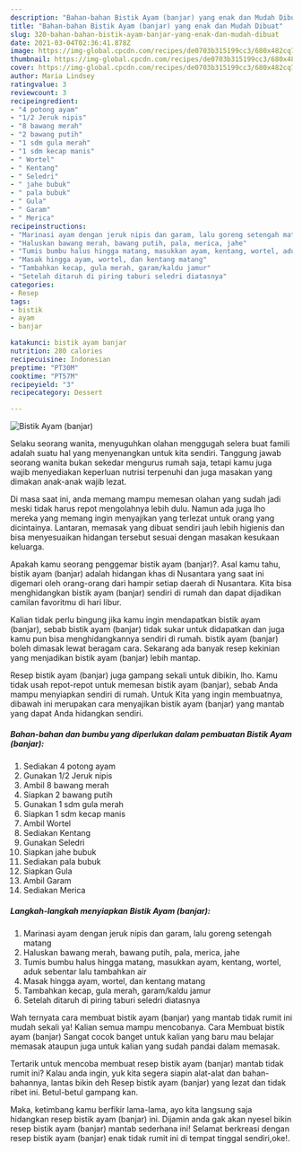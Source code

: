 ```yaml
---
description: "Bahan-bahan Bistik Ayam (banjar) yang enak dan Mudah Dibuat"
title: "Bahan-bahan Bistik Ayam (banjar) yang enak dan Mudah Dibuat"
slug: 320-bahan-bahan-bistik-ayam-banjar-yang-enak-dan-mudah-dibuat
date: 2021-03-04T02:36:41.878Z
image: https://img-global.cpcdn.com/recipes/de0703b315199cc3/680x482cq70/bistik-ayam-banjar-foto-resep-utama.jpg
thumbnail: https://img-global.cpcdn.com/recipes/de0703b315199cc3/680x482cq70/bistik-ayam-banjar-foto-resep-utama.jpg
cover: https://img-global.cpcdn.com/recipes/de0703b315199cc3/680x482cq70/bistik-ayam-banjar-foto-resep-utama.jpg
author: Maria Lindsey
ratingvalue: 3
reviewcount: 3
recipeingredient:
- "4 potong ayam"
- "1/2 Jeruk nipis"
- "8 bawang merah"
- "2 bawang putih"
- "1 sdm gula merah"
- "1 sdm kecap manis"
- " Wortel"
- " Kentang"
- " Seledri"
- " jahe bubuk"
- " pala bubuk"
- " Gula"
- " Garam"
- " Merica"
recipeinstructions:
- "Marinasi ayam dengan jeruk nipis dan garam, lalu goreng setengah matang"
- "Haluskan bawang merah, bawang putih, pala, merica, jahe"
- "Tumis bumbu halus hingga matang, masukkan ayam, kentang, wortel, aduk sebentar lalu tambahkan air"
- "Masak hingga ayam, wortel, dan kentang matang"
- "Tambahkan kecap, gula merah, garam/kaldu jamur"
- "Setelah ditaruh di piring taburi seledri diatasnya"
categories:
- Resep
tags:
- bistik
- ayam
- banjar

katakunci: bistik ayam banjar 
nutrition: 280 calories
recipecuisine: Indonesian
preptime: "PT30M"
cooktime: "PT57M"
recipeyield: "3"
recipecategory: Dessert

---
```



![Bistik Ayam (banjar)](https://img-global.cpcdn.com/recipes/de0703b315199cc3/680x482cq70/bistik-ayam-banjar-foto-resep-utama.jpg)

Selaku seorang wanita, menyuguhkan olahan menggugah selera buat famili adalah suatu hal yang menyenangkan untuk kita sendiri. Tanggung jawab seorang  wanita bukan sekedar mengurus rumah saja, tetapi kamu juga wajib menyediakan keperluan nutrisi terpenuhi dan juga masakan yang dimakan anak-anak wajib lezat.

Di masa  saat ini, anda memang mampu memesan olahan yang sudah jadi meski tidak harus repot mengolahnya lebih dulu. Namun ada juga lho mereka yang memang ingin menyajikan yang terlezat untuk orang yang dicintainya. Lantaran, memasak yang dibuat sendiri jauh lebih higienis dan bisa menyesuaikan hidangan tersebut sesuai dengan masakan kesukaan keluarga. 



Apakah kamu seorang penggemar bistik ayam (banjar)?. Asal kamu tahu, bistik ayam (banjar) adalah hidangan khas di Nusantara yang saat ini digemari oleh orang-orang dari hampir setiap daerah di Nusantara. Kita bisa menghidangkan bistik ayam (banjar) sendiri di rumah dan dapat dijadikan camilan favoritmu di hari libur.

Kalian tidak perlu bingung jika kamu ingin mendapatkan bistik ayam (banjar), sebab bistik ayam (banjar) tidak sukar untuk didapatkan dan juga kamu pun bisa menghidangkannya sendiri di rumah. bistik ayam (banjar) boleh dimasak lewat beragam cara. Sekarang ada banyak resep kekinian yang menjadikan bistik ayam (banjar) lebih mantap.

Resep bistik ayam (banjar) juga gampang sekali untuk dibikin, lho. Kamu tidak usah repot-repot untuk memesan bistik ayam (banjar), sebab Anda mampu menyiapkan sendiri di rumah. Untuk Kita yang ingin membuatnya, dibawah ini merupakan cara menyajikan bistik ayam (banjar) yang mantab yang dapat Anda hidangkan sendiri.

<!--inarticleads1-->

##### Bahan-bahan dan bumbu yang diperlukan dalam pembuatan Bistik Ayam (banjar):

1. Sediakan 4 potong ayam
1. Gunakan 1/2 Jeruk nipis
1. Ambil 8 bawang merah
1. Siapkan 2 bawang putih
1. Gunakan 1 sdm gula merah
1. Siapkan 1 sdm kecap manis
1. Ambil  Wortel
1. Sediakan  Kentang
1. Gunakan  Seledri
1. Siapkan  jahe bubuk
1. Sediakan  pala bubuk
1. Siapkan  Gula
1. Ambil  Garam
1. Sediakan  Merica




<!--inarticleads2-->

##### Langkah-langkah menyiapkan Bistik Ayam (banjar):

1. Marinasi ayam dengan jeruk nipis dan garam, lalu goreng setengah matang
1. Haluskan bawang merah, bawang putih, pala, merica, jahe
1. Tumis bumbu halus hingga matang, masukkan ayam, kentang, wortel, aduk sebentar lalu tambahkan air
1. Masak hingga ayam, wortel, dan kentang matang
1. Tambahkan kecap, gula merah, garam/kaldu jamur
1. Setelah ditaruh di piring taburi seledri diatasnya




Wah ternyata cara membuat bistik ayam (banjar) yang mantab tidak rumit ini mudah sekali ya! Kalian semua mampu mencobanya. Cara Membuat bistik ayam (banjar) Sangat cocok banget untuk kalian yang baru mau belajar memasak ataupun juga untuk kalian yang sudah pandai dalam memasak.

Tertarik untuk mencoba membuat resep bistik ayam (banjar) mantab tidak rumit ini? Kalau anda ingin, yuk kita segera siapin alat-alat dan bahan-bahannya, lantas bikin deh Resep bistik ayam (banjar) yang lezat dan tidak ribet ini. Betul-betul gampang kan. 

Maka, ketimbang kamu berfikir lama-lama, ayo kita langsung saja hidangkan resep bistik ayam (banjar) ini. Dijamin anda gak akan nyesel bikin resep bistik ayam (banjar) mantab sederhana ini! Selamat berkreasi dengan resep bistik ayam (banjar) enak tidak rumit ini di tempat tinggal sendiri,oke!.

